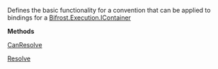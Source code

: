 Defines the basic functionality for a convention that can be applied
            to bindings for a [Bifrost.Execution.IContainer](Bifrost.Execution.IContainer)

**Methods**

[CanResolve](Bifrost.Execution.IBindingConvention.CanResolve)


[Resolve](Bifrost.Execution.IBindingConvention.Resolve)
